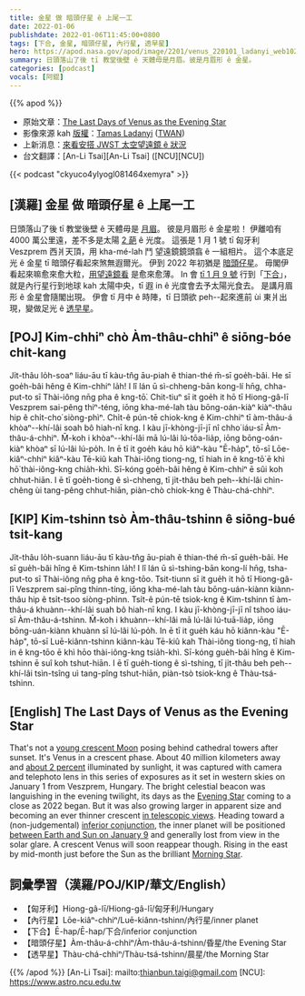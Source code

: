 ```yaml
---
title: 金星 做 暗頭仔星 ê 上尾一工
date: 2022-01-06
publishdate: 2022-01-06T11:45:00+0800
tags: [下合, 金星, 暗頭仔星, 內行星, 透早星]
hero: https://apod.nasa.gov/apod/image/2201/venus_220101_ladanyi_web1024.jpg
summary: 日頭落山了後 tī 教堂後壁 ê 天體毋是月眉。彼是月眉形 ê 金星。
categories: [podcast]
vocals: [阿錕]
---
```


{{% apod %}}

- 原始文章：[The Last Days of Venus as the Evening Star](https://apod.nasa.gov/apod/ap220106.html)
- 影像來源 kah [版權][copyright]：[Tamas Ladanyi](http://www.astrophoto.hu/) ([TWAN](http://www.twanight.org/))
- 上新消息：[來看安搭 JWST 太空望遠鏡 ê 狀況](https://jwst.nasa.gov/content/webbLaunch/whereIsWebb.html)
- 台文翻譯：[An-Li Tsai][An-Li Tsai] ([NCU][NCU])

{{< podcast "ckyuco4ylyogl081464xemyra" >}}

## [漢羅] 金星 做 暗頭仔星 ê 上尾一工
日頭落山了後 tī 教堂後壁 ê 天體毋是 [月眉][young crescent Moon]。
彼是月眉形 ê 金星啦！
伊離咱有 4000 萬公里遠，差不多是太陽 [2 葩][about 2 percent] ê 光度。
這張是 1 月 1 號 tī 匈牙利 Veszprem 西爿天頂，用 kha-mé-lah 鬥 望遠鏡鏡頭翕 ê 一組相片。
這个本底足光 ê 金星 tī 暗頭仔看起來煞無遐爾光。
伊到 2022 年初猶是 [暗頭仔星][Evening Star t]。
毋閣伊看起來嘛愈來愈大粒，[用望遠鏡看][in telescopic views] 是愈來愈薄。
In 會 [tī 1 月 9 號][between Earth and Sun on January 9] 行到「[下合][inferior conjunction]」，就是內行星行到地球 kah 太陽中央，tī 遐 in ê 光度會去予太陽光食去。
是講月眉形 ê 金星會隨閣出現。
伊會 tī 月中 ê 時陣，tī 日頭欲 peh--起來進前 ùi 東爿出現，變做足光 ê [透早星][Morning Star]。

## [POJ] Kim-chhiⁿ chò Àm-thâu-chhiⁿ ê siōng-bóe chi̍t-kang
Ji̍t-thâu lo̍h-soaⁿ liáu-āu tī kàu-tn̂g āu-piah ê thian-thé m̄-sī goe̍h-bâi.
He sī goe̍h-bâi hêng ê Kim-chhiⁿ la̍h!
I lî lán ū sì-chheng-bān kong-lí hn̄g, chha-put-to sī Thài-iông nn̄g pha ê kng-tō͘.
Chit-tiuⁿ sī it goe̍h it hō tī Hiong-gâ-lī Veszprem sai-pêng thiⁿ-téng, iōng kha-mé-lah tàu bōng-oán-kiàⁿ kiàⁿ-thâu hip ê chi̍t-cho͘ siòng-phìⁿ.
Chi̍t-ê pún-tē chiok-kng ê Kim-chhiⁿ tī àm-thâu-á khòaⁿ--khí-lâi soah bô hiah-nī kng.
I kàu jī-khòng-jī-jī nî chho͘ iáu-sī Àm-thâu-á-chhiⁿ.
M̄-koh i khòaⁿ--khí-lâi mā lú-lâi lú-tōa-lia̍p, iōng bōng-oán-kiàⁿ khòaⁿ sī lú-lâi lú-po̍h.
In ē tī it goe̍h káu hō kiâⁿ-kàu "Ē-ha̍p", tō-sī Lōe-kiâⁿ-chhiⁿ kiâⁿ-kàu Tē-kiû kah Thài-iông tiong-ng, tī hiah in ê kng-tō͘ ē khì hō͘ thài-iông-kng chia̍h-khì.
Sī-kóng goe̍h-bâi hêng ê Kim-chhiⁿ ē sûi koh chhut-hiān.
I ē tī goe̍h-tiong ê sì-chheng, tī ji̍t-thâu beh peh--khí-lâi chìn-chêng ùi tang-pêng chhut-hiān, piàn-chò chiok-kng ê Thàu-chá-chhiⁿ.

## [KIP] Kim-tshinn tsò Àm-thâu-tshinn ê siōng-bué tsi̍t-kang
Ji̍t-thâu lo̍h-suann liáu-āu tī kàu-tn̂g āu-piah ê thian-thé m̄-sī gue̍h-bâi.
He sī gue̍h-bâi hîng ê Kim-tshinn la̍h!
I lî lán ū sì-tshing-bān kong-lí hn̄g, tsha-put-to sī Thài-iông nn̄g pha ê kng-tōo.
Tsit-tiunn sī it gue̍h it hō tī Hiong-gâ-lī Veszprem sai-pîng thinn-tíng, iōng kha-mé-lah tàu bōng-uán-kiànn kiànn-thâu hip ê tsi̍t-tsoo siòng-phìnn.
Tsi̍t-ê pún-tē tsiok-kng ê Kim-tshinn tī àm-thâu-á khuànn--khí-lâi suah bô hiah-nī kng.
I kàu jī-khòng-jī-jī nî tshoo iáu-sī Àm-thâu-á-tshinn.
M̄-koh i khuànn--khí-lâi mā lú-lâi lú-tuā-lia̍p, iōng bōng-uán-kiànn khuànn sī lú-lâi lú-po̍h.
In ē tī it gue̍h káu hō kiânn-kàu "Ē-ha̍p", tō-sī Luē-kiânn-tshinn kiânn-kàu Tē-kiû kah Thài-iông tiong-ng, tī hiah in ê kng-tōo ē khì hōo thài-iông-kng tsia̍h-khì.
Sī-kóng gue̍h-bâi hîng ê Kim-tshinn ē suî koh tshut-hiān.
I ē tī gue̍h-tiong ê sì-tshing, tī ji̍t-thâu beh peh--khí-lâi tsìn-tsîng uì tang-pîng tshut-hiān, piàn-tsò tsiok-kng ê Thàu-tsá-tshinn.

## [English] The Last Days of Venus as the Evening Star
That's not a [young crescent Moon][young crescent Moon] posing behind cathedral towers after sunset.
It's Venus in a crescent phase.
About 40 million kilometers away and [about 2 percent][about 2 percent] illuminated by sunlight, it was captured with camera and telephoto lens in this series of exposures as it set in western skies on January 1 from Veszprem, Hungary.
The bright celestial beacon was languishing in the evening twilight, its days as the [Evening Star][Evening Star e] coming to a close as 2022 began.
But it was also growing larger in apparent size and becoming an ever thinner crescent [in telescopic views][in telescopic views].
Heading toward a (non-judgemental) [inferior conjunction][inferior conjunction], the inner planet will be positioned [between Earth and Sun on January 9][between Earth and Sun on January 9] and generally lost from view in the solar glare.
A crescent Venus will soon reappear though.
Rising in the east by mid-month just before the Sun as the brilliant [Morning Star][Morning Star].

## 詞彙學習（漢羅/POJ/KIP/華文/English）
- 【匈牙利】Hiong-gâ-lī/Hiong-gâ-lī/匈牙利/Hungary
- 【內行星】Lōe-kiâⁿ-chhiⁿ/Luē-kiânn-tshinn/內行星/inner planet
- 【下合】Ē-hap/Ē-hap/下合/inferior conjunction
- 【暗頭仔星】Àm-thâu-á-chhiⁿ/Àm-thâu-á-tshinn/昏星/the Evening Star
- 【透早星】Thàu-chá-chhiⁿ/Thàu-tsá-tshinn/晨星/the Morning Star


{{% /apod %}}
[An-Li Tsai]: mailto:thianbun.taigi@gmail.com
[NCU]: https://www.astro.ncu.edu.tw

[copyright]: https://apod.nasa.gov/apod/fap/lib/about_apod.html#srapply

[young crescent Moon]:https://apod.nasa.gov/apod/ap181116.html
[about 2 percent]:http://www.astropixels.com/ephemeris/planets/venus2022.html
[Evening Star e]:https://apod.nasa.gov/apod/ap211223.html
[Evening Star t]:https://apod.tw/daily/20211223/
[in telescopic views]:https://apod.nasa.gov/apod/ap200521.html
[inferior conjunction]:http://astronomy.swin.edu.au/cosmos/I/Inferior+Conjunction
[between Earth and Sun on January 9]:https://earthsky.org/astronomy-essentials/inferior-conjunction-venus-between-sun-and-earth/
[Morning Star]:https://history.nasa.gov/SP-424/ch1.htm
